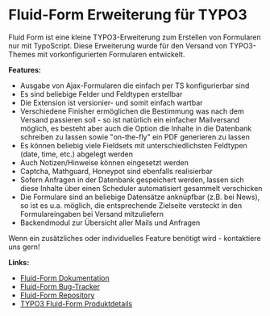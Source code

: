 # Fluid-Form Erweiterung für TYPO3

Fluid Form ist eine kleine TYPO3-Erweiterung zum Erstellen von Formularen nur mit TypoScript. Diese Erweiterung wurde für den Versand von TYPO3-Themes mit vorkonfigurierten Formularen entwickelt.


**Features:**

*   Ausgabe von Ajax-Formularen die einfach per TS konfigurierbar sind
*   Es sind beliebige Felder und Feldtypen erstellbar
*   Die Extension ist versionier- und somit einfach wartbar
*   Verschiedene Finisher ermöglichen die Bestimmung was nach dem Versand passieren soll - so ist natürlich ein einfacher Mailversand möglich, es besteht aber auch die Option die Inhalte in die Datenbank schreiben zu lassen sowie "on-the-fly" ein PDF generieren zu lassen
*   Es können beliebig viele Fieldsets mit unterschiedlichsten Feldtypen (date, time, etc.) abgelegt werden
*   Auch Notizen/Hinweise können eingesetzt werden
*   Captcha, Mathguard, Honeypot sind ebenfalls realisierbar
*   Sofern Anfragen in der Datenbank gespeichert werden, lassen sich diese Inhalte über einen Scheduler automatisiert gesammelt verschicken
*   Die Formulare sind an beliebige Datensätze anknüpfbar (z.B. bei News), so ist es u.a. möglich, die entsprechende Zielseite versteckt in den Formulareingaben bei Versand mitzuliefern
*   Backendmodul zur Übersicht aller Mails und Anfragen

Wenn ein zusätzliches oder individuelles Feature benötigt wird - kontaktiere uns gern!


**Links:**

*   [Fluid-Form Dokumentation](https://www.coding.ms/documentation/typo3-fluid-form "Fluid-Form Dokumentation")
*   [Fluid-Form Bug-Tracker](https://gitlab.com/codingms/typo3-public/fluid_form/-/issues "Fluid-Form Bug-Tracker")
*   [Fluid-Form Repository](https://gitlab.com/codingms/typo3-public/fluid_form "Fluid-Form Repository")
*   [TYPO3 Fluid-Form Produktdetails](https://www.coding.ms/de/typo3-extensions/typo3-fluid-form "TYPO3 Fluid-Form Produktdetails")
